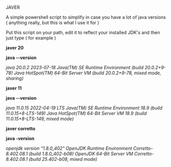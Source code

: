 JAVER

A simple powershell script to simplify in case you have a lot of java versions ( anything really, but this is what I use it for )

Put this script on your path, edit it to reflect your installed JDK's and then just type ( for example )

**javer 20**

**java --version**

_java 20.0.2 2023-07-18
Java(TM) SE Runtime Environment (build 20.0.2+9-78)
Java HotSpot(TM) 64-Bit Server VM (build 20.0.2+9-78, mixed mode, sharing)_


  
**javer 11**

**java --version**

_java 11.0.15 2022-04-19 LTS
Java(TM) SE Runtime Environment 18.9 (build 11.0.15+8-LTS-149)
Java HotSpot(TM) 64-Bit Server VM 18.9 (build 11.0.15+8-LTS-149, mixed mode)_


  
**javer corretto**

**java -version**

_openjdk version "1.8.0_402"
OpenJDK Runtime Environment Corretto-8.402.08.1 (build 1.8.0_402-b08)
OpenJDK 64-Bit Server VM Corretto-8.402.08.1 (build 25.402-b08, mixed mode)_
